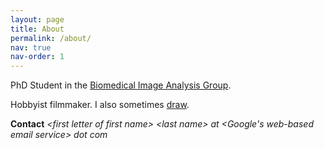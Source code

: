 ```yaml
---
layout: page
title: About
permalink: /about/
nav: true
nav-order: 1
---
```


PhD Student in the [Biomedical Image Analysis Group](http://biomedia.doc.ic.ac.uk/). 

Hobbyist filmmaker. I also sometimes [draw](/art).


__Contact__ _&lt;first letter of first name&gt; &lt;last name&gt; at &lt;Google's web-based email service&gt; dot com_ 